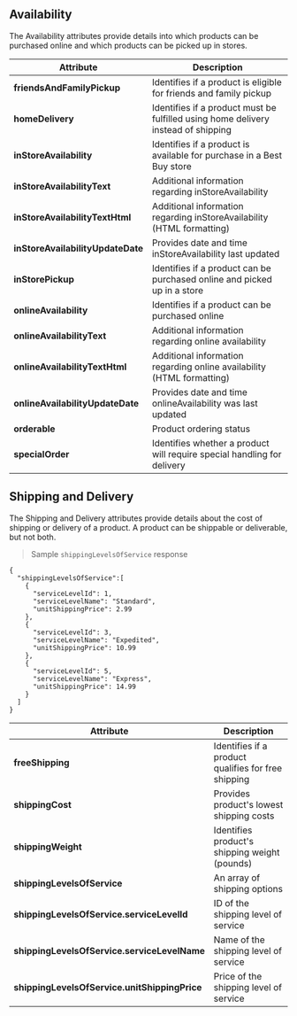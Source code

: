 ## Availability
The Availability attributes provide details into which products can be purchased online and which products can be picked up in stores.

Attribute | Description
--------- | -----------
**friendsAndFamilyPickup** | Identifies if a product is eligible for friends and family pickup
**homeDelivery** | Identifies if a product must be fulfilled using home delivery instead of shipping
**inStoreAvailability** | Identifies if a product is available for purchase in a Best Buy store
**inStoreAvailabilityText** | Additional information regarding inStoreAvailability
**inStoreAvailabilityTextHtml** | Additional information regarding inStoreAvailability (HTML formatting)
**inStoreAvailabilityUpdateDate** | Provides date and time inStoreAvailability last updated
**inStorePickup** | Identifies if a product can be purchased online and picked up in a store
**onlineAvailability** | Identifies if a product can be purchased online
**onlineAvailabilityText** | Additional information regarding online availability
**onlineAvailabilityTextHtml** | Additional information regarding online availability (HTML formatting)
**onlineAvailabilityUpdateDate** | Provides date and time onlineAvailability was last updated
**orderable** | Product ordering status
**specialOrder** | Identifies whether a product will require special handling for delivery


## Shipping and Delivery
The Shipping and Delivery attributes provide details about the cost of shipping or delivery of a product. A product can be shippable or deliverable, but not both.

> Sample `shippingLevelsOfService` response

```json-doc
{
  "shippingLevelsOfService":[
    {
      "serviceLevelId": 1,
      "serviceLevelName": "Standard",
      "unitShippingPrice": 2.99
    },
    {
      "serviceLevelId": 3,
      "serviceLevelName": "Expedited",
      "unitShippingPrice": 10.99
    },
    {
      "serviceLevelId": 5,
      "serviceLevelName": "Express",
      "unitShippingPrice": 14.99
    }
  ]
}
```
Attribute | Description
--------- | -----------
**freeShipping** | Identifies if a product qualifies for free shipping
**shippingCost** | Provides product's lowest shipping costs
**shippingWeight** | Identifies product's shipping weight (pounds)
**shippingLevelsOfService** | An array of shipping options
**shippingLevelsOfService.serviceLevelId** | ID of the shipping level of service
**shippingLevelsOfService.serviceLevelName** | Name of the shipping level of service
**shippingLevelsOfService.unitShippingPrice** | Price of the shipping level of service
